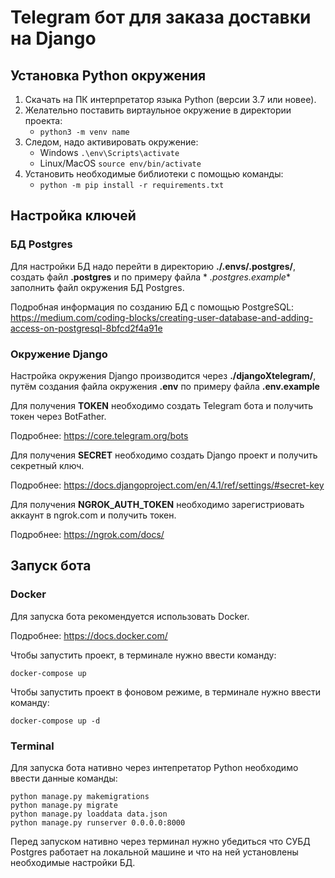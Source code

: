 # Telegram бот для заказа доставки на Django

## Установка Python окружения

1. Скачать на ПК интерпретатор языка Python (версии 3.7 или новее).
2. Желательно поставить виртаульное окружение в директории проекта:
    * `python3 -m venv name`
3. Следом, надо активировать окружение:
    * Windows `.\env\Scripts\activate`
    * Linux/MacOS `source env/bin/activate`
4. Установить необходимые библиотеки с помощью команды:
    * `python -m pip install -r requirements.txt`

## Настройка ключей

### БД Postgres

Для настройки БД надо перейти в директорию **./.envs/.postgres/**, создать файл **.postgres** и по примеру файла *
*.postgres.example** заполнить файл окружения БД Postgres.

Подробная информация по созданию БД с помощью
PostgreSQL: https://medium.com/coding-blocks/creating-user-database-and-adding-access-on-postgresql-8bfcd2f4a91e

### Окружение Django

Настройка окружения Django производится через **./djangoXtelegram/**, путём создания файла окружения  **.env** по
примеру файла **.env.example**

Для получения **TOKEN** необходимо создать Telegram бота и получить токен через BotFather.

Подробнее: https://core.telegram.org/bots

Для получения **SECRET** необходимо создать Django проект и получить секретный ключ.

Подробнее: https://docs.djangoproject.com/en/4.1/ref/settings/#secret-key

Для получения **NGROK_AUTH_TOKEN** необходимо зарегистриовать аккаунт в ngrok.com и получить токен.

Подробнее: https://ngrok.com/docs/

## Запуск бота

### Docker

Для запуска бота рекомендуется использовать Docker. 

Подробнее: https://docs.docker.com/

Чтобы запустить проект, в терминале нужно ввести команду:
```commandline
docker-compose up
```
Чтобы запустить проект в фоновом режиме, в терминале нужно ввести команду:
```commandline
docker-compose up -d
```

### Terminal
Для запуска бота нативно через интепретатор Python необходимо ввести данные команды:
```commandline
python manage.py makemigrations
python manage.py migrate
python manage.py loaddata data.json
python manage.py runserver 0.0.0.0:8000
```
Перед запуском нативно через терминал нужно убедиться что СУБД Postgres работает на локальной машине и что на ней установлены необходимые настройки БД.
